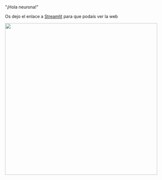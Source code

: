 "¡Hola neurona!" 

Os dejo el enlace a [Streamlit](https://hola-neurona-jx8e4tgf55hsbpseojovzx.streamlit.app/) para que podaís ver la web


<img src = "https://github.com/ElenaRacero3/hola-neurona/assets/146923466/1edfddbb-2ca2-43a7-93ab-91159b85df3f" width = 500/>






